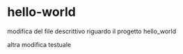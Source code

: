 # hello-world

modifica del file descrittivo riguardo il progetto hello_world

altra modifica testuale
